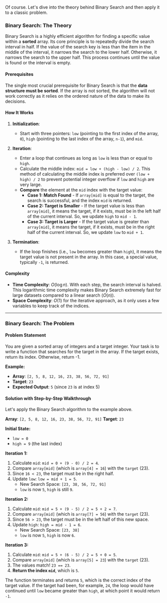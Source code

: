 Of course. Let's dive into the theory behind Binary Search and then apply it to a classic problem.

### Binary Search: The Theory

Binary Search is a highly efficient algorithm for finding a specific value within a **sorted** array. Its core principle is to repeatedly divide the search interval in half. If the value of the search key is less than the item in the middle of the interval, it narrows the search to the lower half. Otherwise, it narrows the search to the upper half. This process continues until the value is found or the interval is empty.

#### Prerequisites

The single most crucial prerequisite for Binary Search is that the **data structure must be sorted**. If the array is not sorted, the algorithm will not work correctly as it relies on the ordered nature of the data to make its decisions.

#### How It Works

1.  **Initialization**:
    * Start with three pointers: `low` (pointing to the first index of the array, `0`), `high` (pointing to the last index of the array, `n-1`), and `mid`.

2.  **Iteration**:
    * Enter a loop that continues as long as `low` is less than or equal to `high`.
    * Calculate the middle index: `mid = low + (high - low) / 2`. This method of calculating the middle index is preferred over `(low + high) / 2` to prevent potential integer overflow if `low` and `high` are very large.
    * **Compare** the element at the `mid` index with the target value:
        * **Case 1: Match Found** - If `array[mid]` is equal to the target, the search is successful, and the index `mid` is returned.
        * **Case 2: Target is Smaller** - If the target value is less than `array[mid]`, it means the target, if it exists, must be in the left half of the current interval. So, we update `high` to `mid - 1`.
        * **Case 3: Target is Larger** - If the target value is greater than `array[mid]`, it means the target, if it exists, must be in the right half of the current interval. So, we update `low` to `mid + 1`.

3.  **Termination**:
    * If the loop finishes (i.e., `low` becomes greater than `high`), it means the target value is not present in the array. In this case, a special value, typically `-1`, is returned.

#### Complexity

* **Time Complexity**: $O(\log n)$. With each step, the search interval is halved. This logarithmic time complexity makes Binary Search extremely fast for large datasets compared to a linear search ($O(n)$).
* **Space Complexity**: $O(1)$ for the iterative approach, as it only uses a few variables to keep track of the indices.

---

### Binary Search: The Problem

#### Problem Statement

You are given a sorted array of integers and a target integer. Your task is to write a function that searches for the target in the array. If the target exists, return its index. Otherwise, return -1.

**Example:**

* **Array**: `[2, 5, 8, 12, 16, 23, 38, 56, 72, 91]`
* **Target**: `23`
* **Expected Output**: `5` (since `23` is at index 5)

#### Solution with Step-by-Step Walkthrough

Let's apply the Binary Search algorithm to the example above.

**Array**: `[2, 5, 8, 12, 16, 23, 38, 56, 72, 91]`
**Target**: `23`

**Initial State:**
* `low = 0`
* `high = 9` (the last index)

**Iteration 1:**
1.  Calculate `mid`: `mid = 0 + (9 - 0) / 2 = 4`.
2.  Compare `array[mid]` (which is `array[4] = 16`) with the `target` (23).
3.  Since `16 < 23`, the target must be in the right half.
4.  Update `low`: `low = mid + 1 = 5`.
    * New Search Space: `[23, 38, 56, 72, 91]`
    * `low` is now `5`, `high` is still `9`.

**Iteration 2:**
1.  Calculate `mid`: `mid = 5 + (9 - 5) / 2 = 5 + 2 = 7`.
2.  Compare `array[mid]` (which is `array[7] = 56`) with the `target` (23).
3.  Since `56 > 23`, the target must be in the left half of this new space.
4.  Update `high`: `high = mid - 1 = 6`.
    * New Search Space: `[23, 38]`
    * `low` is now `5`, `high` is now `6`.

**Iteration 3:**
1.  Calculate `mid`: `mid = 5 + (6 - 5) / 2 = 5 + 0 = 5`.
2.  Compare `array[mid]` (which is `array[5] = 23`) with the `target` (23).
3.  The values match! `23 == 23`.
4.  **Return the index `mid`**, which is `5`.

The function terminates and returns `5`, which is the correct index of the target value. If the target had been, for example, `24`, the loop would have continued until `low` became greater than `high`, at which point it would return `-1`.